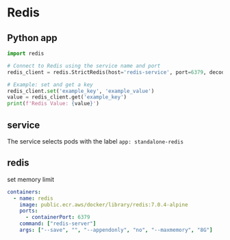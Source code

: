# Redis

## Python app
```py
import redis

# Connect to Redis using the service name and port
redis_client = redis.StrictRedis(host='redis-service', port=6379, decode_responses=True)

# Example: set and get a key
redis_client.set('example_key', 'example_value')
value = redis_client.get('example_key')
print(f'Redis Value: {value}')
```

## service
The service selects pods with the label `app: standalone-redis`

## redis
set memory limit
```yaml
containers:
  - name: redis
    image: public.ecr.aws/docker/library/redis:7.0.4-alpine
    ports:
      - containerPort: 6379
    command: ["redis-server"]
    args: ["--save", "", "--appendonly", "no", "--maxmemory", "8G"]
```
